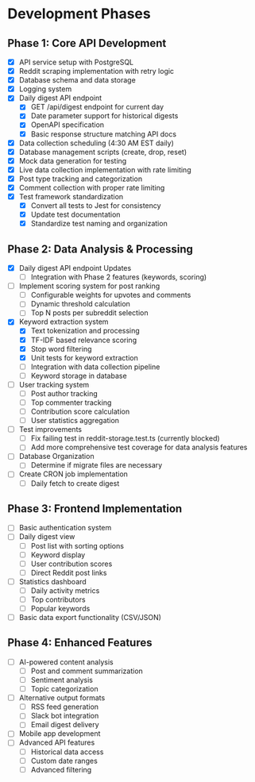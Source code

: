 # Development Phases

## Phase 1: Core API Development
- [x] API service setup with PostgreSQL
- [x] Reddit scraping implementation with retry logic
- [x] Database schema and data storage
- [x] Logging system
- [x] Daily digest API endpoint
  - [x] GET /api/digest endpoint for current day
  - [x] Date parameter support for historical digests
  - [x] OpenAPI specification
  - [x] Basic response structure matching API docs
- [x] Data collection scheduling (4:30 AM EST daily)
- [x] Database management scripts (create, drop, reset)
- [x] Mock data generation for testing
- [x] Live data collection implementation with rate limiting
- [x] Post type tracking and categorization
- [x] Comment collection with proper rate limiting
- [x] Test framework standardization
  - [x] Convert all tests to Jest for consistency
  - [x] Update test documentation
  - [x] Standardize test naming and organization

## Phase 2: Data Analysis & Processing
- [x] Daily digest API endpoint Updates
  - [ ] Integration with Phase 2 features (keywords, scoring)
- [ ] Implement scoring system for post ranking
  - [ ] Configurable weights for upvotes and comments
  - [ ] Dynamic threshold calculation
  - [ ] Top N posts per subreddit selection
- [x] Keyword extraction system
  - [x] Text tokenization and processing
  - [x] TF-IDF based relevance scoring
  - [x] Stop word filtering
  - [x] Unit tests for keyword extraction
  - [ ] Integration with data collection pipeline
  - [ ] Keyword storage in database
- [ ] User tracking system
  - [ ] Post author tracking
  - [ ] Top commenter tracking
  - [ ] Contribution score calculation
  - [ ] User statistics aggregation
- [ ] Test improvements
  - [ ] Fix failing test in reddit-storage.test.ts (currently blocked)
  - [ ] Add more comprehensive test coverage for data analysis features
- [ ] Database Organization
  - [ ] Determine if migrate files are necessary
- [ ] Create CRON job implementation
  - [ ] Daily fetch to create digest

## Phase 3: Frontend Implementation
- [ ] Basic authentication system
- [ ] Daily digest view
  - [ ] Post list with sorting options
  - [ ] Keyword display
  - [ ] User contribution scores
  - [ ] Direct Reddit post links
- [ ] Statistics dashboard
  - [ ] Daily activity metrics
  - [ ] Top contributors
  - [ ] Popular keywords
- [ ] Basic data export functionality (CSV/JSON)

## Phase 4: Enhanced Features
- [ ] AI-powered content analysis
  - [ ] Post and comment summarization
  - [ ] Sentiment analysis
  - [ ] Topic categorization
- [ ] Alternative output formats
  - [ ] RSS feed generation
  - [ ] Slack bot integration
  - [ ] Email digest delivery
- [ ] Mobile app development
- [ ] Advanced API features
  - [ ] Historical data access
  - [ ] Custom date ranges
  - [ ] Advanced filtering 